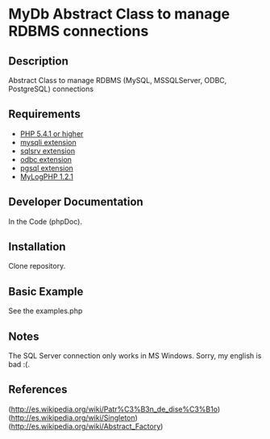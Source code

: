 # MyDb Abstract Class to manage RDBMS connections #

## Description ##
Abstract Class to manage RDBMS (MySQL, MSSQLServer, ODBC, PostgreSQL) connections

## Requirements ##
* [PHP 5.4.1 or higher](http://www.php.net/)
* [mysqli extension](http://www.php.net/)
* [sqlsrv extension](http://msdn.microsoft.com/en-us/sqlserver/ff657782.aspx/)
* [odbc extension](http://www.php.net/)
* [pgsql extension](http://www.php.net/)
* [MyLogPHP 1.2.1](https://code.google.com/p/mylogphp/)

## Developer Documentation ##
In the Code (phpDoc).

## Installation ##
Clone repository.

## Basic Example ##
See the examples.php

## Notes ##
The SQL Server connection only works in MS Windows.
Sorry, my english is bad :(.

## References ##
(http://es.wikipedia.org/wiki/Patr%C3%B3n_de_dise%C3%B1o)
(http://es.wikipedia.org/wiki/Singleton)
(http://es.wikipedia.org/wiki/Abstract_Factory)




